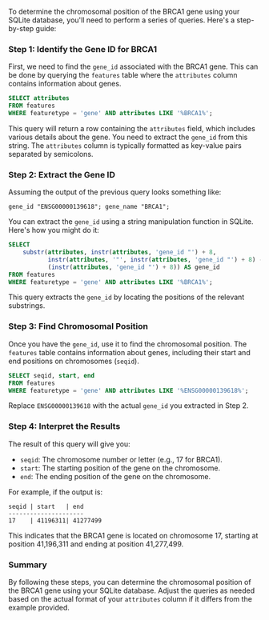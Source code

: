 To determine the chromosomal position of the BRCA1 gene using your SQLite database, you'll need to perform a series of queries. Here's a step-by-step guide:

### Step 1: Identify the Gene ID for BRCA1

First, we need to find the `gene_id` associated with the BRCA1 gene. This can be done by querying the `features` table where the `attributes` column contains information about genes.

```sql
SELECT attributes 
FROM features 
WHERE featuretype = 'gene' AND attributes LIKE '%BRCA1%';
```

This query will return a row containing the `attributes` field, which includes various details about the gene. You need to extract the `gene_id` from this string. The `attributes` column is typically formatted as key-value pairs separated by semicolons.

### Step 2: Extract the Gene ID

Assuming the output of the previous query looks something like:

```
gene_id "ENSG00000139618"; gene_name "BRCA1";
```

You can extract the `gene_id` using a string manipulation function in SQLite. Here's how you might do it:

```sql
SELECT 
    substr(attributes, instr(attributes, 'gene_id "') + 8,
           instr(attributes, '"', instr(attributes, 'gene_id "') + 8) - 
           (instr(attributes, 'gene_id "') + 8)) AS gene_id
FROM features 
WHERE featuretype = 'gene' AND attributes LIKE '%BRCA1%';
```

This query extracts the `gene_id` by locating the positions of the relevant substrings.

### Step 3: Find Chromosomal Position

Once you have the `gene_id`, use it to find the chromosomal position. The `features` table contains information about genes, including their start and end positions on chromosomes (`seqid`).

```sql
SELECT seqid, start, end 
FROM features 
WHERE featuretype = 'gene' AND attributes LIKE '%ENSG00000139618%';
```

Replace `ENSG00000139618` with the actual `gene_id` you extracted in Step 2.

### Step 4: Interpret the Results

The result of this query will give you:

- `seqid`: The chromosome number or letter (e.g., 17 for BRCA1).
- `start`: The starting position of the gene on the chromosome.
- `end`: The ending position of the gene on the chromosome.

For example, if the output is:

```
seqid | start   | end
---------------------
17    | 41196311| 41277499
```

This indicates that the BRCA1 gene is located on chromosome 17, starting at position 41,196,311 and ending at position 41,277,499.

### Summary

By following these steps, you can determine the chromosomal position of the BRCA1 gene using your SQLite database. Adjust the queries as needed based on the actual format of your `attributes` column if it differs from the example provided.